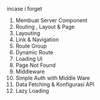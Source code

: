 incase i forget

1. Membuat Server Component
2. Routing , Layout & Page
3. Layouting
4. Link & Navigation
5. Route Group
6. Dynamic Route
7. Loading UI
8. Page Not Found
9. Middleware
10. Simple Auth with Middle Ware
11. Data Fetching & Konfigurasi API
12. Lazy Loading
